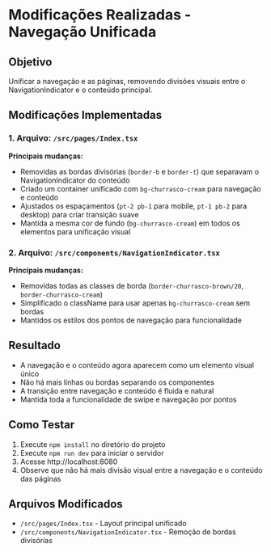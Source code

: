 # Modificações Realizadas - Navegação Unificada

## Objetivo
Unificar a navegação e as páginas, removendo divisões visuais entre o NavigationIndicator e o conteúdo principal.

## Modificações Implementadas

### 1. Arquivo: `/src/pages/Index.tsx`
**Principais mudanças:**
- Removidas as bordas divisórias (`border-b` e `border-t`) que separavam o NavigationIndicator do conteúdo
- Criado um container unificado com `bg-churrasco-cream` para navegação e conteúdo
- Ajustados os espaçamentos (`pt-2 pb-1` para mobile, `pt-1 pb-2` para desktop) para criar transição suave
- Mantida a mesma cor de fundo (`bg-churrasco-cream`) em todos os elementos para unificação visual

### 2. Arquivo: `/src/components/NavigationIndicator.tsx`
**Principais mudanças:**
- Removidas todas as classes de borda (`border-churrasco-brown/20`, `border-churrasco-cream`)
- Simplificado o className para usar apenas `bg-churrasco-cream` sem bordas
- Mantidos os estilos dos pontos de navegação para funcionalidade

## Resultado
- A navegação e o conteúdo agora aparecem como um elemento visual único
- Não há mais linhas ou bordas separando os componentes
- A transição entre navegação e conteúdo é fluida e natural
- Mantida toda a funcionalidade de swipe e navegação por pontos

## Como Testar
1. Execute `npm install` no diretório do projeto
2. Execute `npm run dev` para iniciar o servidor
3. Acesse http://localhost:8080
4. Observe que não há mais divisão visual entre a navegação e o conteúdo das páginas

## Arquivos Modificados
- `/src/pages/Index.tsx` - Layout principal unificado
- `/src/components/NavigationIndicator.tsx` - Remoção de bordas divisórias

